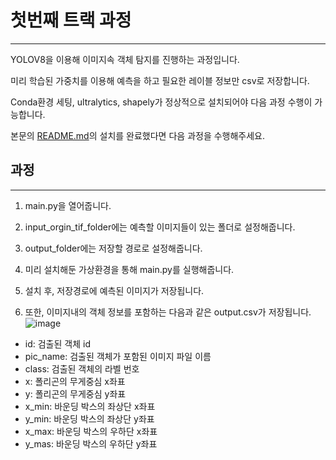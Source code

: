 # 첫번째 트랙 과정
---
 YOLOV8을 이용해 이미지속 객체 탐지를 진행하는 과정입니다.
 
 미리 학습된 가중치를 이용해 예측을 하고 필요한 레이블 정보만 csv로 저장합니다.
 
 Conda환경 세팅, ultralytics, shapely가 정상적으로 설치되어야 다음 과정 수행이 가능합니다.

 본문의 [README.md](https://github.com/tjdeo1102/JBNU_Capstone-2023/blob/main/README.md)의 설치를 완료했다면 다음 과정을 수행해주세요.


## 과정
---

1. main.py을 열어줍니다.

2. input_orgin_tif_folder에는 예측할 이미지들이 있는 폴더로 설정해줍니다.

3. output_folder에는 저장할 경로로 설정해줍니다.

4. 미리 설치해둔 가상환경을 통해 main.py를 실행해줍니다.

5. 설치 후, 저장경로에 예측된 이미지가 저장됩니다.
   
6. 또한, 이미지내의 객체 정보를 포함하는 다음과 같은 output.csv가 저장됩니다.
  ![image](https://github.com/tjdeo1102/JBNU_Capstone-2023/assets/57614322/79245d40-11b4-417b-a061-786bef7f17e7)
 + id: 검출된 객체 id
 + pic_name: 검출된 객체가 포함된 이미지 파일 이름
 + class: 검출된 객체의 라벨 번호
 + x: 폴리곤의 무게중심 x좌표
 + y: 폴리곤의 무게중심 y좌표
 + x_min: 바운딩 박스의 좌상단 x좌표
 + y_min: 바운딩 박스의 좌상단 y좌표
 + x_max: 바운딩 박스의 우하단 x좌표
 + y_mas: 바운딩 박스의 우하단 y좌표

